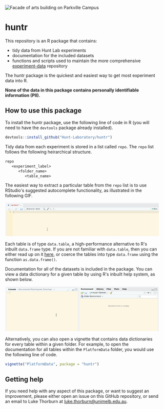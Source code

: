 ![Facade of arts building on Parkville Campus](/static/arts.jpg)

# huntr

This repository is an R package that contains:

- tidy data from Hunt Lab experiments
- documentation for the included datasets
- functions and scripts used to maintain the more comprehensive [experiment-data](https://github.com/Hunt-Laboratory/experiment-data) repository

The huntr package is the quickest and easiest way to get most experiment data into R.

**None of the data in this package contains personally identifiable information (PII).**

## How to use this package

To install the huntr package, use the following line of code in R (you will need to have the `devtools` package already installed).

```R
devtools::install_github("Hunt-Laboratory/huntr")
```

Tidy data from each experiment is stored in a list called `repo`. The `repo` list follows the following heirarchical structure.

```
repo
   <experiment_label>
      <folder_name>
         <table_name>
```

The easiest way to extract a particular table from the `repo` list is to use RStudio's suggested autocomplete functionality, as illustrated in the following GIF.

![Example for repo object](/static/repo-example.gif)

Each table is of type `data.table`, a high-performance alternative to R's inbuilt `data.frame` type. If you are not familiar with `data.table`, then you can either read up on it [here](https://cloud.r-project.org/web/packages/data.table/vignettes/datatable-intro.html), or coerce the tables into type `data.frame` using the function `as.data.frame()`.

Documentation for all of the datasets is included in the package. You can view a data dictionary for a given table by using R's inbuilt help system, as shown below.

![Example for accessing data dictionaries](/static/help-example.gif)

Alternatively, you can also open a vignette that contains data dictionaries for every table within a given folder. For example, to open the documentation for all tables within the `PlatformData` folder, you would use the following line of code.

```R
vignette("PlatformData", package = "huntr")
```

## Getting help

If you need help with any aspect of this package, or want to suggest an improvement, please either open an issue on this GitHub repository, or send an email to Luke Thorburn at luke.thorburn@unimelb.edu.au.


